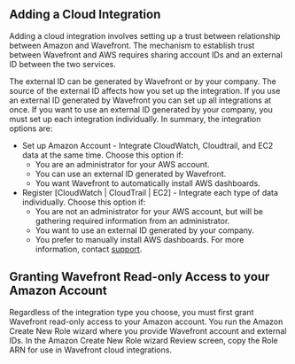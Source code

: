 ## Adding a Cloud Integration

Adding a cloud integration involves setting up a trust between relationship between Amazon and Wavefront.
The mechanism to establish trust between Wavefront and AWS requires sharing account IDs and an external ID between the two services.

The external ID can be generated by Wavefront or by your company. The source of the external ID affects how you set up the
integration. If you use an external ID generated by Wavefront you can set up all integrations at once. If you want
to use an external ID generated by your company, you must set up each integration individually. In summary, the integration options are:

- Set up Amazon Account - Integrate CloudWatch, Cloudtrail, and EC2 data at the same time. Choose this option if:
    - You are an administrator for your AWS account.
    - You can use an external ID generated by Wavefront.
    - You want Wavefront to automatically install AWS dashboards.
- Register [CloudWatch | CloudTrail | EC2] - Integrate each type of data individually. Choose this option if:
    - You are not an administrator for your AWS account, but will be gathering required information from an administrator.
    - You want to use an external ID generated by your company.
    - You prefer to manually install AWS dashboards. For more information, contact [support](mailto:support@wavefront.com).

## Granting Wavefront Read-only Access to your Amazon Account

Regardless of the integration type you choose, you must first grant Wavefront read-only access to your Amazon account.
You run the Amazon Create New Role wizard where you provide Wavefront account and external IDs. In the Amazon Create New Role wizard Review screen, copy the Role ARN for use in Wavefront cloud integrations.
